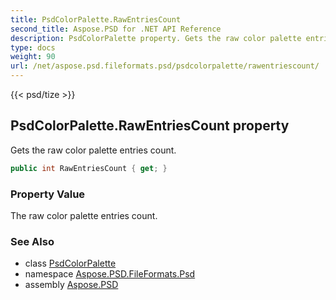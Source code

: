 ```yaml
---
title: PsdColorPalette.RawEntriesCount
second_title: Aspose.PSD for .NET API Reference
description: PsdColorPalette property. Gets the raw color palette entries count
type: docs
weight: 90
url: /net/aspose.psd.fileformats.psd/psdcolorpalette/rawentriescount/
---
```

{{< psd/tize >}}
## PsdColorPalette.RawEntriesCount property

Gets the raw color palette entries count.

```csharp
public int RawEntriesCount { get; }
```

### Property Value

The raw color palette entries count.

### See Also

* class [PsdColorPalette](../)
* namespace [Aspose.PSD.FileFormats.Psd](../../psdcolorpalette/)
* assembly [Aspose.PSD](../../../)


